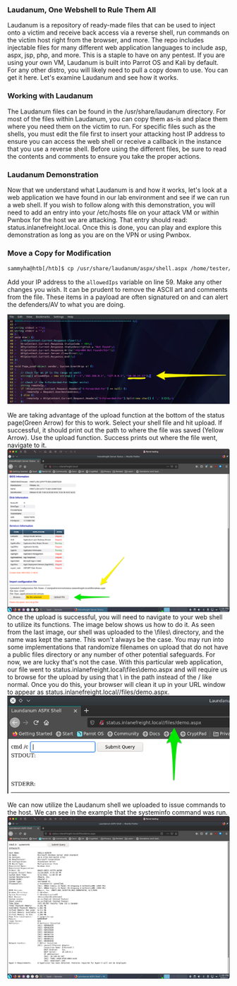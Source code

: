 ### Laudanum, One Webshell to Rule Them All
Laudanum is a repository of ready-made files that can be used to inject onto a victim and receive back access via a reverse shell, run commands on the victim host right from the browser, and more. The repo includes injectable files for many different web application languages to include asp, aspx, jsp, php, and more. This is a staple to have on any pentest. If you are using your own VM, Laudanum is built into Parrot OS and Kali by default. For any other distro, you will likely need to pull a copy down to use. You can get it here. Let's examine Laudanum and see how it works.

### Working with Laudanum
The Laudanum files can be found in the /usr/share/laudanum directory. For most of the files within Laudanum, you can copy them as-is and place them where you need them on the victim to run. For specific files such as the shells, you must edit the file first to insert your attacking host IP address to ensure you can access the web shell or receive a callback in the instance that you use a reverse shell. Before using the different files, be sure to read the contents and comments to ensure you take the proper actions.

### Laudanum Demonstration
Now that we understand what Laudanum is and how it works, let's look at a web application we have found in our lab environment and see if we can run a web shell. If you wish to follow along with this demonstration, you will need to add an entry into your /etc/hosts file on your attack VM or within Pwnbox for the host we are attacking. That entry should read: <target ip> status.inlanefreight.local. Once this is done, you can play and explore this demonstration as long as you are on the VPN or using Pwnbox.

### Move a Copy for Modification
```bash
sammyha@htb[/htb]$ cp /usr/share/laudanum/aspx/shell.aspx /home/tester/demo.aspx
```
Add your IP address to the `allowedIps` variable on line 59. Make any other changes you wish. It can be prudent to remove the ASCII art and comments from the file. These items in a payload are often signatured on and can alert the defenders/AV to what you are doing.

![image](/Assets/attachments/modify-shell.png)

We are taking advantage of the upload function at the bottom of the status page(Green Arrow) for this to work. Select your shell file and hit upload. If successful, it should print out the path to where the file was saved (Yellow Arrow). Use the upload function. Success prints out where the file went, navigate to it.
![image](/Assets/attachments/laud-upload.png)
Once the upload is successful, you will need to navigate to your web shell to utilize its functions. The image below shows us how to do it. As seen from the last image, our shell was uploaded to the \\files\ directory, and the name was kept the same. This won't always be the case. You may run into some implementations that randomize filenames on upload that do not have a public files directory or any number of other potential safeguards. For now, we are lucky that's not the case. With this particular web application, our file went to status.inlanefreight.local\\files\demo.aspx and will require us to browse for the upload by using that \ in the path instead of the / like normal. Once you do this, your browser will clean it up in your URL window to appear as status.inlanefreight.local//files/demo.aspx.
![image](/Assets/attachments/laud-nav.png)

We can now utilize the Laudanum shell we uploaded to issue commands to the host. We can see in the example that the systeminfo command was run.
![image](/Assets/attachments/laud-success.png)